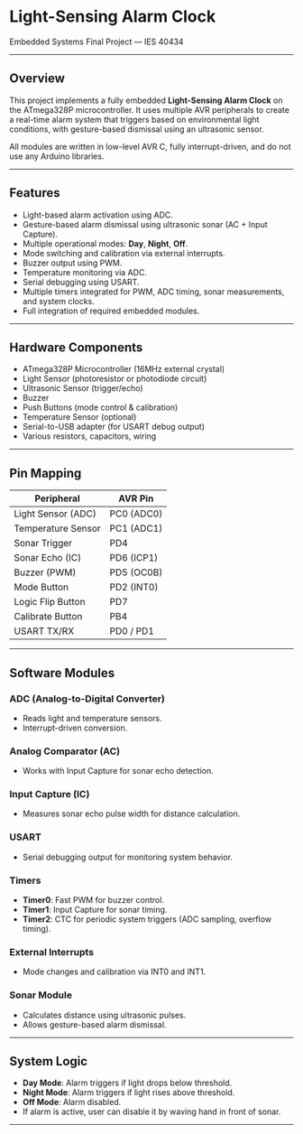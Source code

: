 # Light-Sensing Alarm Clock  
Embedded Systems Final Project — IES 40434

---

## Overview

This project implements a fully embedded **Light-Sensing Alarm Clock** on the ATmega328P microcontroller. It uses multiple AVR peripherals to create a real-time alarm system that triggers based on environmental light conditions, with gesture-based dismissal using an ultrasonic sensor.

All modules are written in low-level AVR C, fully interrupt-driven, and do not use any Arduino libraries.

---

## Features

- Light-based alarm activation using ADC.
- Gesture-based alarm dismissal using ultrasonic sonar (AC + Input Capture).
- Multiple operational modes: **Day**, **Night**, **Off**.
- Mode switching and calibration via external interrupts.
- Buzzer output using PWM.
- Temperature monitoring via ADC.
- Serial debugging using USART.
- Multiple timers integrated for PWM, ADC timing, sonar measurements, and system clocks.
- Full integration of required embedded modules.

---

## Hardware Components

- ATmega328P Microcontroller (16MHz external crystal)
- Light Sensor (photoresistor or photodiode circuit)
- Ultrasonic Sensor (trigger/echo)
- Buzzer
- Push Buttons (mode control & calibration)
- Temperature Sensor (optional)
- Serial-to-USB adapter (for USART debug output)
- Various resistors, capacitors, wiring

---

## Pin Mapping

| Peripheral       | AVR Pin |
|-------------------|---------|
| Light Sensor (ADC)| PC0 (ADC0) |
| Temperature Sensor| PC1 (ADC1) |
| Sonar Trigger     | PD4 |
| Sonar Echo (IC)   | PD6 (ICP1) |
| Buzzer (PWM)      | PD5 (OC0B) |
| Mode Button       | PD2 (INT0) |
| Logic Flip Button | PD7 |
| Calibrate Button  | PB4 |
| USART TX/RX       | PD0 / PD1 |

---

## Software Modules

### ADC (Analog-to-Digital Converter)
- Reads light and temperature sensors.
- Interrupt-driven conversion.

### Analog Comparator (AC)
- Works with Input Capture for sonar echo detection.

### Input Capture (IC)
- Measures sonar echo pulse width for distance calculation.

### USART
- Serial debugging output for monitoring system behavior.

### Timers

- **Timer0**: Fast PWM for buzzer control.
- **Timer1**: Input Capture for sonar timing.
- **Timer2**: CTC for periodic system triggers (ADC sampling, overflow timing).

### External Interrupts
- Mode changes and calibration via INT0 and INT1.

### Sonar Module
- Calculates distance using ultrasonic pulses.
- Allows gesture-based alarm dismissal.

---

## System Logic

- **Day Mode**: Alarm triggers if light drops below threshold.
- **Night Mode**: Alarm triggers if light rises above threshold.
- **Off Mode**: Alarm disabled.
- If alarm is active, user can disable it by waving hand in front of sonar.

---
